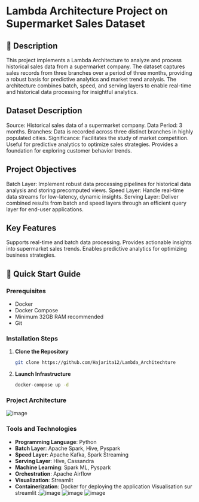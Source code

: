 # Lambda Architecture Project on Supermarket Sales Dataset

## 📄 Description
This project implements a Lambda Architecture to analyze and process historical sales data from a supermarket company. The dataset captures sales records from three branches over a period of three months, providing a robust basis for predictive analytics and market trend analysis. The architecture combines batch, speed, and serving layers to enable real-time and historical data processing for insightful analytics.

## Dataset Description
Source: Historical sales data of a supermarket company.
Data Period: 3 months.
Branches: Data is recorded across three distinct branches in highly populated cities.
Significance:
Facilitates the study of market competition.
Useful for predictive analytics to optimize sales strategies.
Provides a foundation for exploring customer behavior trends.

## Project Objectives
Batch Layer: Implement robust data processing pipelines for historical data analysis and storing precomputed views.
Speed Layer: Handle real-time data streams for low-latency, dynamic insights.
Serving Layer: Deliver combined results from batch and speed layers through an efficient query layer for end-user applications.

## Key Features
Supports real-time and batch data processing.
Provides actionable insights into supermarket sales trends.
Enables predictive analytics for optimizing business strategies.

## 🚀 Quick Start Guide

### Prerequisites

- Docker
- Docker Compose
- Minimum 32GB RAM recommended
- Git


### Installation Steps

1. **Clone the Repository**
   ```bash
   git clone https://github.com/Hajarita12/Lambda_Architechture
   
   ```

2. **Launch Infrastructure**
   ```bash
   docker-compose up -d
   ```
### Project Architecture
![image](https://github.com/user-attachments/assets/f78d6057-ada1-4cbb-a19c-2b46a1fe64c8)

### Tools and Technologies

- **Programming Language**: Python  
- **Batch Layer**: Apache Spark, Hive, Pyspark  
- **Speed Layer**: Apache Kafka, Spark Streaming  
- **Serving Layer**: Hive, Cassandra  
- **Machine Learning**: Spark ML, Pyspark  
- **Orchestration**: Apache Airflow  
- **Visualization**: Streamlit  
- **Containerization**: Docker for deploying the application
  Visualisation sur streamlit :![image](https://github.com/user-attachments/assets/6bb0af5a-9250-4aff-8225-eed9f965c4fa)
  ![image](https://github.com/user-attachments/assets/0c6faa7c-65a5-4f53-9869-88637ea3fbad)
  ![image](https://github.com/user-attachments/assets/4a8eea01-7c12-4f51-a470-1f34d8858ce7)



